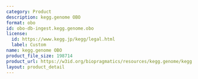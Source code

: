 ```yaml
---
category: Product
description: kegg.genome OBO
format: obo
id: obo-db-ingest.kegg.genome.obo
license:
  id: https://www.kegg.jp/kegg/legal.html
  label: Custom
name: kegg.genome OBO
product_file_size: 198714
product_url: https://w3id.org/biopragmatics/resources/kegg.genome/kegg.genome.obo
layout: product_detail
---
```

